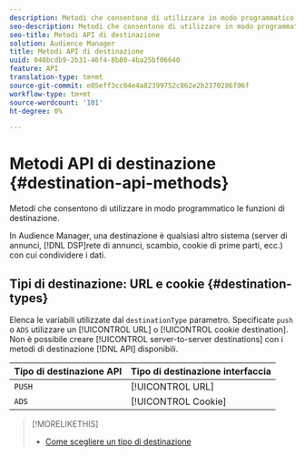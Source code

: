 ```yaml
---
description: Metodi che consentono di utilizzare in modo programmatico le funzioni di destinazione.
seo-description: Metodi che consentono di utilizzare in modo programmatico le funzioni di destinazione.
seo-title: Metodi API di destinazione
solution: Audience Manager
title: Metodi API di destinazione
uuid: 048bcdb9-2b31-46f4-8b80-4ba25bf06640
feature: API
translation-type: tm+mt
source-git-commit: e05eff3cc04e4a82399752c862e2b2370286f96f
workflow-type: tm+mt
source-wordcount: '101'
ht-degree: 0%

---
```



# Metodi API di destinazione {#destination-api-methods}

Metodi che consentono di utilizzare in modo programmatico le funzioni di destinazione.

<!-- c_destinations_api.xml -->

In  Audience Manager, una destinazione è qualsiasi altro sistema (server di annunci, [!DNL DSP]rete di annunci, scambio, cookie di prime parti, ecc.) con cui condividere i dati.

## Tipi di destinazione: URL e cookie {#destination-types}

Elenca le variabili utilizzate dal `destinationType` parametro. Specificate `push` o `ADS` utilizzare un [!UICONTROL URL] o [!UICONTROL cookie destination]. Non è possibile creare [!UICONTROL server-to-server destinations] con i metodi di destinazione [!DNL API] disponibili.

<!-- r_destination_types.xml -->

| Tipo di destinazione API | Tipo di destinazione interfaccia |
|---|---|
| `PUSH` | [!UICONTROL URL] |
| `ADS` | [!UICONTROL Cookie] |

>[!MORELIKETHIS]
>
>* [Come scegliere un tipo di destinazione](../../../features/destinations/destinations.md)

